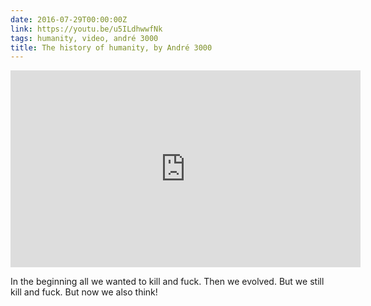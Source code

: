 ```yaml
---
date: 2016-07-29T00:00:00Z
link: https://youtu.be/u5ILdhwwfNk
tags: humanity, video, andré 3000
title: The history of humanity, by André 3000
---
```


<div class="video">

<iframe width="560" height="315" src="https://www.youtube.com/embed/u5ILdhwwfNk" frameborder="0" allowfullscreen></iframe>

</div>

In the beginning all we wanted to kill and fuck. Then we evolved. But we still kill and fuck. But now we also think! 